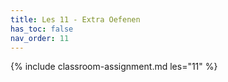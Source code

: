 ```yaml
---
title: Les 11 - Extra Oefenen
has_toc: false
nav_order: 11
---
```


{% include classroom-assignment.md les="11" %}